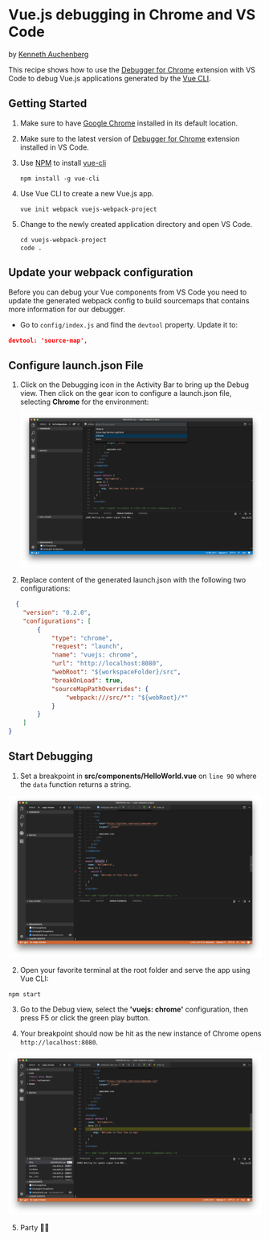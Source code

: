 # Vue.js debugging in Chrome and VS Code

by [Kenneth Auchenberg](https://twitter.com/auchenberg)

This recipe shows how to use the [Debugger for Chrome](https://github.com/Microsoft/vscode-chrome-debug) extension with VS Code to debug Vue.js applications generated by the [Vue CLI](https://github.com/vuejs/vue-cli).

## Getting Started

1. Make sure to have [Google Chrome](https://www.google.com/chrome) installed in its default location.

2. Make sure to the latest version of [Debugger for Chrome](https://marketplace.visualstudio.com/items?itemName=msjsdiag.debugger-for-chrome) extension installed in VS Code.

3. Use [NPM](https://www.npmjs.com) to install [vue-cli](https://github.com/vuejs/vue-cli)

    ```
    npm install -g vue-cli
    ```

4. Use Vue CLI to create a new Vue.js app.

    ```
    vue init webpack vuejs-webpack-project
    ```

5. Change to the newly created application directory and open VS Code.

    ```
    cd vuejs-webpack-project
    code .
    ```

## Update your webpack configuration

Before you can debug your Vue components from VS Code you need to update the generated webpack config to build sourcemaps that contains more information for our debugger.

- Go to `config/index.js` and find the `devtool` property. Update it to:

```json
devtool: 'source-map',
```

## Configure launch.json File

1. Click on the Debugging icon in the Activity Bar to bring up the Debug view.
Then click on the gear icon to configure a launch.json file, selecting **Chrome** for the environment:

   ![config_add](config_add.png)

2. Replace content of the generated launch.json with the following two configurations:

```json
  {
    "version": "0.2.0",
    "configurations": [
        {
            "type": "chrome",
            "request": "launch",
            "name": "vuejs: chrome",
            "url": "http://localhost:8080",
            "webRoot": "${workspaceFolder}/src",
            "breakOnLoad": true,
            "sourceMapPathOverrides": {
                "webpack:///src/*": "${webRoot}/*"
            }
        }
    ]
}
```

## Start Debugging

1. Set a breakpoint in **src/components/HelloWorld.vue** on `line 90` where the `data` function returns a string.

![breakpoint-renderer](breakpoint_set.png)

2. Open your favorite terminal at the root folder and serve the app using Vue CLI:

  ```
  npm start
  ```

3. Go to the Debug view, select the **'vuejs: chrome'** configuration, then press F5 or click the green play button.

4. Your breakpoint should now be hit as the new instance of Chrome opens `http://localhost:8080`.

![breakpoint-renderer](breakpoint_hit.png)

5. Party 🎉🔥
